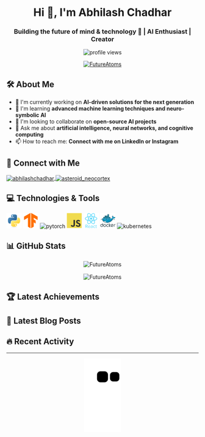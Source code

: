 <h1 align="center">Hi 👋, I'm Abhilash Chadhar</h1>
<h3 align="center">Building the future of mind & technology 🧠 | AI Enthusiast | Creator</h3>

<p align="center">
  <img src="https://komarev.com/ghpvc/?username=FutureAtoms&label=Profile%20views&color=0e75b6&style=flat" alt="profile views" />
</p>

<p align="center">
  <a href="https://github.com/ryo-ma/github-profile-trophy">
    <img src="https://github-profile-trophy.vercel.app/?username=FutureAtoms&theme=nord&column=7" alt="FutureAtoms" />
  </a>
</p>

## 🛠️ About Me

- 🔭 I'm currently working on **AI-driven solutions for the next generation**
- 🌱 I'm learning **advanced machine learning techniques and neuro-symbolic AI**
- 👯 I'm looking to collaborate on **open-source AI projects**
- 💬 Ask me about **artificial intelligence, neural networks, and cognitive computing**
- 📫 How to reach me: **Connect with me on LinkedIn or Instagram**

## 🔗 Connect with Me
<p align="left">
  <a href="https://www.linkedin.com/in/abhilashchadhar/" target="blank">
    <img align="center" src="https://raw.githubusercontent.com/rahuldkjain/github-profile-readme-generator/master/src/images/icons/Social/linked-in-alt.svg" alt="abhilashchadhar" height="30" width="40" />
  </a>
  <a href="https://www.instagram.com/asteroid_neocortex/" target="blank">
    <img align="center" src="https://raw.githubusercontent.com/rahuldkjain/github-profile-readme-generator/master/src/images/icons/Social/instagram.svg" alt="asteroid_neocortex" height="30" width="40" />
  </a>
</p>

## 💻 Technologies & Tools
<p align="left">
  <!-- This section will be dynamically updated by the GitHub Action -->
  <img src="https://raw.githubusercontent.com/devicons/devicon/master/icons/python/python-original.svg" alt="python" width="40" height="40"/>
  <img src="https://raw.githubusercontent.com/devicons/devicon/master/icons/tensorflow/tensorflow-original.svg" alt="tensorflow" width="40" height="40"/>
  <img src="https://www.vectorlogo.zone/logos/pytorch/pytorch-icon.svg" alt="pytorch" width="40" height="40"/>
  <img src="https://raw.githubusercontent.com/devicons/devicon/master/icons/javascript/javascript-original.svg" alt="javascript" width="40" height="40"/>
  <img src="https://raw.githubusercontent.com/devicons/devicon/master/icons/react/react-original-wordmark.svg" alt="react" width="40" height="40"/>
  <img src="https://raw.githubusercontent.com/devicons/devicon/master/icons/docker/docker-original-wordmark.svg" alt="docker" width="40" height="40"/>
  <img src="https://www.vectorlogo.zone/logos/kubernetes/kubernetes-icon.svg" alt="kubernetes" width="40" height="40"/>
</p>

## 📊 GitHub Stats

<p align="center">
  <img align="center" src="https://github-readme-stats.vercel.app/api?username=FutureAtoms&show_icons=true&locale=en&theme=tokyonight" alt="FutureAtoms" />
</p>

<p align="center">
  <img align="center" src="https://github-readme-streak-stats.herokuapp.com/?user=FutureAtoms&theme=tokyonight" alt="FutureAtoms" />
</p>

## 🏆 Latest Achievements
<!-- ACHIEVEMENTS:START -->
<!-- This section will be automatically updated by the GitHub Action -->
<!-- ACHIEVEMENTS:END -->

## 📝 Latest Blog Posts
<!-- BLOG-POST-LIST:START -->
<!-- This section will be automatically updated by the GitHub Action -->
<!-- BLOG-POST-LIST:END -->

## 🔥 Recent Activity
<!--START_SECTION:activity-->
<!-- This section will be automatically updated by the GitHub Action -->
<!--END_SECTION:activity-->

<!-- LAST_UPDATED -->
---
<p align="center">
  <img src="dist/github-contribution-grid-snake.svg" alt="snake contribution grid">
</p>
